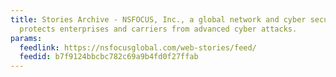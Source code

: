 ```yaml
---
title: Stories Archive - NSFOCUS, Inc., a global network and cyber security leader,
  protects enterprises and carriers from advanced cyber attacks.
params:
  feedlink: https://nsfocusglobal.com/web-stories/feed/
  feedid: b7f9124bbcbc782c69a9b4fd0f27ffab
---
```

